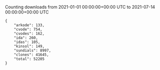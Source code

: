 
Counting downloads from 2021-01-01 00:00:00+00:00 UTC to 2021-07-14 00:00:00+00:00 UTC

```
{
    "arkode": 133,
    "cvode": 754,
    "cvodes": 162,
    "ida": 260,
    "idas": 105,
    "kinsol": 149,
    "sundials": 8997,
    "clones": 41645,
    "total": 52205
}
```
